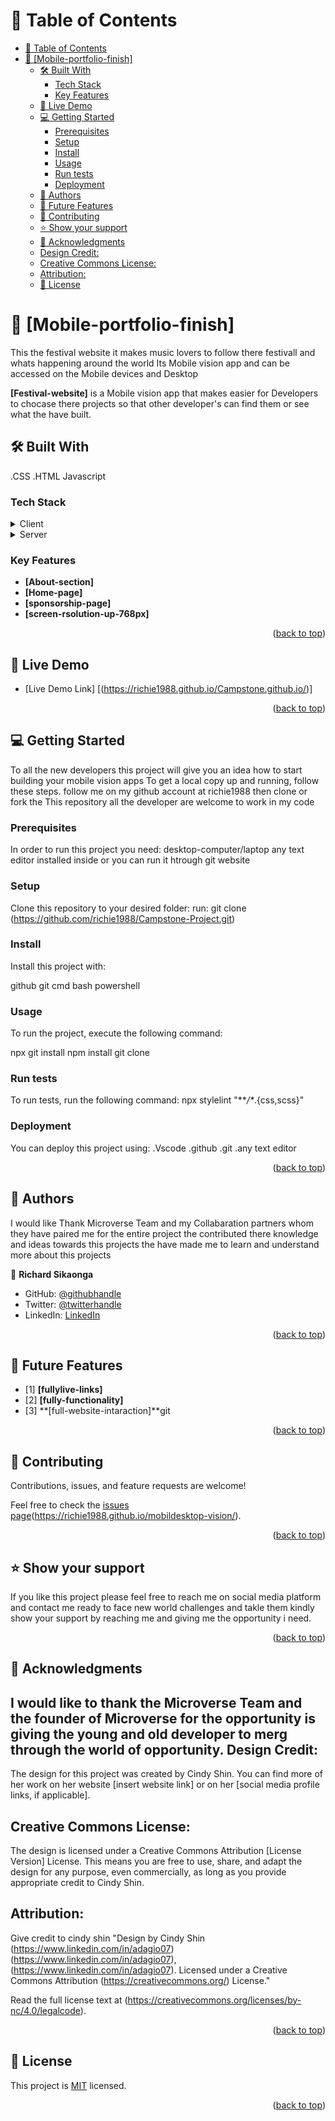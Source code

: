 <a name="Richard Sikaonga"></a>

# 📗 Table of Contents


- [📗 Table of Contents](#-table-of-contents)
- [📖 \[Mobile-portfolio-finish\] ](#-mobile-portfolio-finish-)
  - [🛠 Built With ](#-built-with-)
    - [Tech Stack ](#tech-stack-)
    - [Key Features ](#key-features-)
  - [🚀 Live Demo ](#-live-demo-)
  - [💻 Getting Started ](#-getting-started-)
    - [Prerequisites](#prerequisites)
    - [Setup](#setup)
    - [Install](#install)
    - [Usage](#usage)
    - [Run tests](#run-tests)
    - [Deployment](#deployment)
  - [👥 Authors ](#-authors-)
  - [🔭 Future Features ](#-future-features-)
  - [🤝 Contributing ](#-contributing-)
  - [⭐️ Show your support ](#️-show-your-support-)
  - [🙏 Acknowledgments ](#-acknowledgments-)
  - [Design Credit:](#design-credit)
  - [Creative Commons License:](#creative-commons-license)
  - [Attribution:](#attribution)
  - [📝 License ](#-license-)

# 📖 [Mobile-portfolio-finish] <a name="about-project"></a>

This the festival website it makes music lovers to follow there festivall and whats happening around the world
Its Mobile vision app and can be accessed on the Mobile devices and Desktop

**[Festival-website]** is a Mobile vision app that makes easier for Developers to chocase there projects
so that other developer's can find them or see what the have built.

## 🛠 Built With <a name="built-with"></a>
.CSS
.HTML
Javascript
### Tech Stack <a name="tech-stack"></a>

<details>
  <summary>Client</summary>
  <ul>
    <li><a href="https://css.org/">style.css</a></li>
  </ul>
</details>

<details>
  <summary>Server</summary>
  <ul>
    <li><a href="https://html.com/">Index.html</a></li>
  </ul>
</details>

### Key Features <a name="key-features"></a>

- **[About-section]**
- **[Home-page]**
- **[sponsorship-page]**
- **[screen-rsolution-up-768px]**
<p align="right">(<a href="#readme-top">back to top</a>)</p>

## 🚀 Live Demo <a name="live-demo"></a>

- [Live Demo Link] [(https://richie1988.github.io/Campstone.github.io/)]

<p align="right">(<a href="#readme-top">back to top</a>)</p>

## 💻 Getting Started <a name="getting-started"></a>

To all the new developers this project will give you an idea how to start building your mobile vision apps
To get a local copy up and running, follow these steps.
follow me on my github account at richie1988 then clone or fork the This repository all the developer are welcome to work in my code 

### Prerequisites

In order to run this project you need:
desktop-computer/laptop
any text editor installed inside
or you can run it htrough git website

### Setup

Clone this repository to your desired folder:
run:
git clone (https://github.com/richie1988/Campstone-Project.git)

### Install

Install this project with:

github
git
cmd
bash
powershell

### Usage

To run the project, execute the following command:

npx git install
npm install 
git clone

### Run tests

To run tests, run the following command:
npx stylelint "**_/*_.{css,scss}"

### Deployment

You can deploy this project using:
.Vscode
.github
.git
.any text editor

<p align="right">(<a href="#readme-top">back to top</a>)</p>

## 👥 Authors <a name="Richard Sikaonga"></a>

I would like Thank Microverse Team and my Collabaration partners whom they have paired me for the entire project the contributed there knowledge and ideas towards this projects the have made me to learn and understand more about this projects

👤 **Richard Sikaonga**

- GitHub: [@githubhandle](https://github.com/richie1988)
- Twitter: [@twitterhandle](@RICHARDSIK51272)
- LinkedIn: [LinkedIn](in/richard-sikaonga-039940275)


<p align="right">(<a href="#readme-top">back to top</a>)</p>

## 🔭 Future Features <a name="future-features"></a>

- [1] **[fullylive-links]**
- [2] **[fully-functionality]**
- [3] **[full-website-intaraction]**git

<p align="right">(<a href="#readme-top">back to top</a>)</p>

## 🤝 Contributing <a name="contributing"></a>

Contributions, issues, and feature requests are welcome!

Feel free to check the [issues page]([https://docs.github.com/en/issues])(https://richie1988.github.io/mobildesktop-vision/).

<p align="right">(<a href="#readme-top">back to top</a>)</p>

## ⭐️ Show your support <a name="support"></a>

If you like this project please feel free to reach me on social media platform and contact me ready to face new world challenges and takle them kindly show your support by reaching me and giving me the opportunity i need.

<p align="right">(<a href="#readme-top">back to top</a>)</p>

## 🙏 Acknowledgments <a name="acknowledgements"></a>

I would like to thank the Microverse Team and the founder of Microverse for the opportunity is giving the young and old developer to merg through the world of opportunity.
Design Credit:
----------------
The design for this project was created by Cindy Shin. You can find more of her work on her website [insert website link] or on her [social media profile links, if applicable].

Creative Commons License:
--------------------------
The design is licensed under a Creative Commons Attribution [License Version] License. This means you are free to use, share, and adapt the design for any purpose, even commercially, as long as you provide appropriate credit to Cindy Shin.

Attribution:
--------------------------
Give credit to cindy shin
"Design by Cindy Shin (https://www.linkedin.com/in/adagio07)(https://www.linkedin.com/in/adagio07), (https://www.linkedin.com/in/adagio07). Licensed under a Creative Commons Attribution (https://creativecommons.org/) License."

Read the full license text at (https://creativecommons.org/licenses/by-nc/4.0/legalcode).

<p align="right">(<a href="#readme-top">back to top</a>)</p>

## 📝 License <a name="license"></a>

This project is [MIT](./MIT.md) licensed.

<p align="right">(<a href="#readme-top">back to top</a>)</p>
